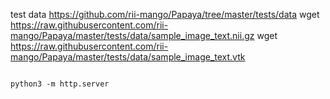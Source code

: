 
test data
https://github.com/rii-mango/Papaya/tree/master/tests/data
wget https://raw.githubusercontent.com/rii-mango/Papaya/master/tests/data/sample_image_text.nii.gz
wget https://raw.githubusercontent.com/rii-mango/Papaya/master/tests/data/sample_image_text.vtk

```

python3 -m http.server 

```